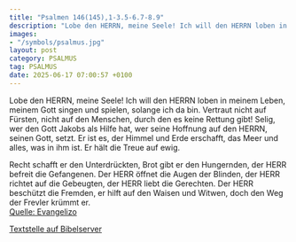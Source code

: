 ```yaml
---
title: "Psalmen 146(145),1-3.5-6.7-8.9"
description: "Lobe den HERRN, meine Seele! Ich will den HERRN loben in meinem Leben, meinem Gott singen und spielen, solange ich da bin. Vertraut nicht auf Fürsten, nicht auf den Menschen, durch den es keine Rettung gibt! Selig, wer den Gott Jakobs als Hilfe hat, wer seine Hoffnung auf den HER...."
images:
- "/symbols/psalmus.jpg"
layout: post
category: PSALMUS
tag: PSALMUS
date: 2025-06-17 07:00:57 +0100
---
```

Lobe den HERRN, meine Seele!
Ich will den HERRN loben in meinem Leben, meinem Gott singen und spielen, solange ich da bin.
Vertraut nicht auf Fürsten, nicht auf den Menschen, durch den es keine Rettung gibt!
Selig, wer den Gott Jakobs als Hilfe hat, wer seine Hoffnung auf den HERRN, seinen Gott, setzt.<!--more-->
Er ist es, der Himmel und Erde erschafft, das Meer und alles, was in ihm ist. Er hält die Treue auf ewig.

Recht schafft er den Unterdrückten, Brot gibt er den Hungernden, der HERR befreit die Gefangenen.
Der HERR öffnet die Augen der Blinden, der HERR richtet auf die Gebeugten, der HERR liebt die Gerechten.
Der HERR beschützt die Fremden, er hilft auf den Waisen und Witwen, doch den Weg der Frevler krümmt er.<br>
[Quelle: Evangelizo](https://evangeliumtagfuertag.org/DE/gospel)

[Textstelle auf Bibelserver](https://www.bibleserver.com/EU/ps146(145),1-3.5-6.7-8.9)

